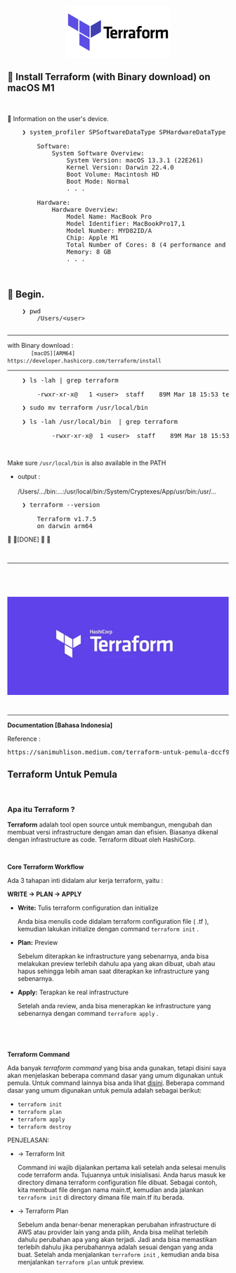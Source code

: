 <div align="center">
    <img src="./terraformio-ar21.svg" alt="terraform_logo" style="display: block; margin: 0 auto;">
</div> 

## &#x1F530; Install Terraform (with Binary download) on macOS M1

&nbsp;

&#x1F516; Information on the user's device.<br />

<pre>
    ❯ system_profiler SPSoftwareDataType SPHardwareDataType

        Software:
            System Software Overview:
                System Version: macOS 13.3.1 (22E261)
                Kernel Version: Darwin 22.4.0
                Boot Volume: Macintosh HD
                Boot Mode: Normal    
                . . .

        Hardware:
            Hardware Overview:
                Model Name: MacBook Pro
                Model Identifier: MacBookPro17,1
                Model Number: MYD82ID/A
                Chip: Apple M1
                Total Number of Cores: 8 (4 performance and 4 efficiency)
                Memory: 8 GB
                . . .
</pre>

&nbsp;


## &#x1F530; Begin.

<pre>
    ❯ pwd
        /Users/&lt;user&gt;

</pre>

---

with Binary download :<br />
&emsp; &emsp; &emsp; `[macOS][ARM64]` `https://developer.hashicorp.com/terraform/install`

---

<pre>
    ❯ ls -lah | grep terraform

        -rwxr-xr-x@   1 &lt;user&gt;  staff    89M Mar 18 15:53 terraform
</pre>
<pre>
    ❯ sudo mv terraform /usr/local/bin

    ❯ ls -lah /usr/local/bin  | grep terraform

            -rwxr-xr-x@  1 &lt;user&gt;  staff    89M Mar 18 15:53 terraform
</pre>

&nbsp;

Make sure `/usr/local/bin` is also available in the PATH<br />
- output :<br /><br />
    /Users/.../bin:...:/usr/local/bin:/System/Cryptexes/App/usr/bin:/usr/...

<pre>
    ❯ terraform --version

        Terraform v1.7.5
        on darwin_arm64
</pre>

&#x1F31F; &#x1F31F;[DONE] &#x1F31F; &#x1F31F;

&nbsp;

---

&nbsp;

&nbsp;

<div align="center">
    <img src="./ss_terraform_logo.png" alt="ss_terraform_logo" style="display: block; margin: 0 auto;">
</div> 

&nbsp;

---

**Documentation [Bahasa Indonesia]**

Reference :<br />
<pre>https://sanimuhlison.medium.com/terraform-untuk-pemula-dccf947817c5</pre>

## Terraform Untuk Pemula

&nbsp;

### Apa itu Terraform ?

**Terraform** adalah tool open source untuk membangun, mengubah dan membuat versi infrastructure dengan aman dan efisien. Biasanya dikenal dengan infrastructure as code. Terraform dibuat oleh HashiCorp.

&nbsp;

**Core Terraform Workflow** <br />

Ada 3 tahapan inti didalam alur kerja terraform, yaitu :

**WRITE → PLAN → APPLY**

- **Write:** Tulis terraform configuration dan initialize

    Anda bisa menulis code didalam terraform configuration file ( .tf ), kemudian lakukan initialize dengan command `terraform init` .

- **Plan:** Preview

    Sebelum diterapkan ke infrastructure yang sebenarnya, anda bisa melakukan preview terlebih dahulu apa yang akan dibuat, ubah atau hapus sehingga lebih aman saat diterapkan ke infrastructure yang sebenarnya.

- **Apply:** Terapkan ke real infrastructure

    Setelah anda review, anda bisa menerapkan ke infrastructure yang sebenarnya dengan command `terraform apply` .

&nbsp;

&nbsp;

**Terraform Command** <br />

Ada banyak <i>terraform command</i> yang bisa anda gunakan, tetapi disini saya akan menjelaskan beberapa command dasar yang umum digunakan untuk pemula. Untuk command lainnya bisa anda lihat <a href="https://developer.hashicorp.com/terraform/cli/commands">disini</a>. Beberapa command dasar yang umum digunakan untuk pemula adalah sebagai berikut:

- `terraform init`
- `terraform plan`
- `terraform apply`
- `terraform destroy`

PENJELASAN:

- → Terraform Init

    Command ini wajib dijalankan pertama kali setelah anda selesai menulis code terraform anda. Tujuannya untuk inisialisasi. Anda harus masuk ke directory dimana terraform configuration file dibuat. Sebagai contoh, kita membuat file dengan nama main.tf, kemudian anda jalankan `terraform init` di directory dimana file main.tf itu berada.

- → Terraform Plan

    Sebelum anda benar-benar menerapkan perubahan infrastructure di AWS atau provider lain yang anda pilih, Anda bisa melihat terlebih dahulu perubahan apa yang akan terjadi. Jadi anda bisa memastikan terlebih dahulu jika perubahannya adalah sesuai dengan yang anda buat. Setelah anda menjalankan `terraform init` , kemudian anda bisa menjalankan `terraform plan` untuk preview.